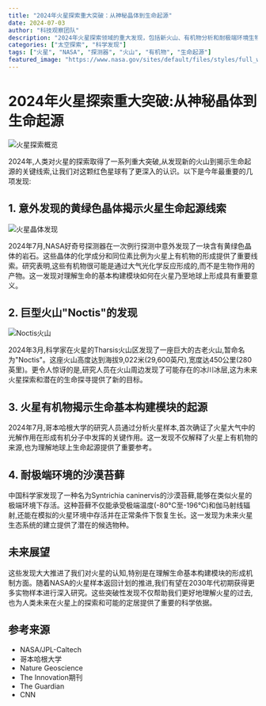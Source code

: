 ```yaml
---
title: "2024年火星探索重大突破：从神秘晶体到生命起源"
date: 2024-07-03
author: "科技观察团队"
description: "2024年火星探索领域的重大发现，包括新火山、有机物分析和耐极端环境生物研究等突破性进展"
categories: ["太空探索", "科学发现"]
tags: ["火星", "NASA", "探测器", "火山", "有机物", "生命起源"]
featured_image: "https://www.nasa.gov/sites/default/files/styles/full_width/public/thumbnails/image/pia25324-1041.jpg"
---
```


# 2024年火星探索重大突破:从神秘晶体到生命起源

![火星探索概览](https://www.nasa.gov/sites/default/files/styles/full_width/public/thumbnails/image/pia23623-16.jpg)

2024年,人类对火星的探索取得了一系列重大突破,从发现新的火山到揭示生命起源的关键线索,让我们对这颗红色星球有了更深入的认识。以下是今年最重要的几项发现:

## 1. 意外发现的黄绿色晶体揭示火星生命起源线索

![火星晶体发现](https://www.nasa.gov/sites/default/files/styles/full_width/public/thumbnails/image/pia24420.jpg)

2024年7月,NASA好奇号探测器在一次例行探测中意外发现了一块含有黄绿色晶体的岩石。这些晶体的化学成分和同位素比例为火星上有机物的形成提供了重要线索。研究表明,这些有机物很可能是通过大气光化学反应形成的,而不是生物作用的产物。这一发现对理解生命的基本构建模块如何在火星乃至地球上形成具有重要意义。

## 2. 巨型火山"Noctis"的发现

![Noctis火山](https://www.nasa.gov/sites/default/files/styles/full_width/public/thumbnails/image/pia24928.jpg)

2024年3月,科学家在火星的Tharsis火山区发现了一座巨大的古老火山,暂命名为"Noctis"。这座火山高度达到海拔9,022米(29,600英尺),宽度达450公里(280英里)。更令人惊讶的是,研究人员在火山周边发现了可能存在的冰川冰层,这为未来火星探索和潜在的生命探寻提供了新的目标。

## 3. 火星有机物揭示生命基本构建模块的起源

2024年7月,哥本哈根大学的研究人员通过分析火星样本,首次确证了火星大气中的光解作用在形成有机分子中发挥的关键作用。这一发现不仅解释了火星上有机物的来源,也为理解地球上生命起源提供了重要参考。

## 4. 耐极端环境的沙漠苔藓

中国科学家发现了一种名为Syntrichia caninervis的沙漠苔藓,能够在类似火星的极端环境下存活。这种苔藓不仅能承受极端温度(-80°C至-196°C)和伽马射线辐射,还能在模拟的火星环境中存活并在正常条件下恢复生长。这一发现为未来火星生态系统的建立提供了潜在的候选物种。

## 未来展望

这些发现大大推进了我们对火星的认知,特别是在理解生命基本构建模块的形成机制方面。随着NASA的火星样本返回计划的推进,我们有望在2030年代初期获得更多实物样本进行深入研究。这些突破性发现不仅帮助我们更好地理解火星的过去,也为人类未来在火星上的探索和可能的定居提供了重要的科学依据。

## 参考来源
- NASA/JPL-Caltech
- 哥本哈根大学
- Nature Geoscience
- The Innovation期刊
- The Guardian
- CNN 